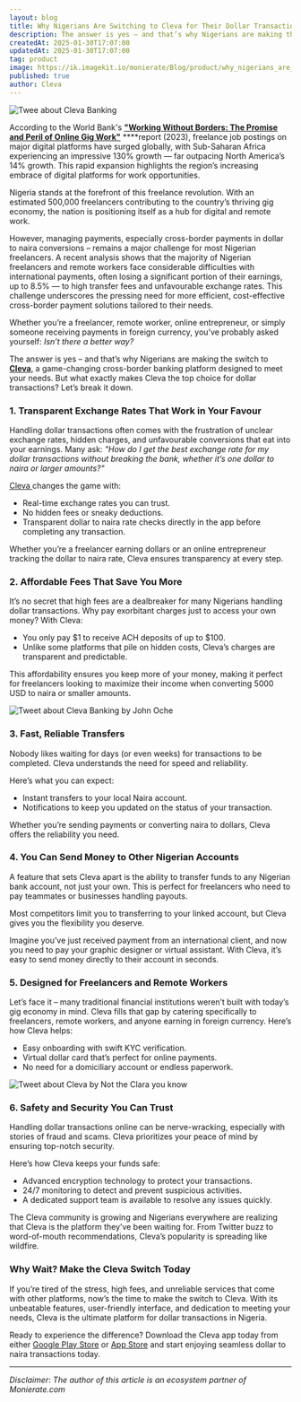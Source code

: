```yaml
---
layout: blog
title: Why Nigerians Are Switching to Cleva for Their Dollar Transactions
description: The answer is yes – and that’s why Nigerians are making the switch to Cleva, a game-changing cross-border banking platform designed to meet your needs. But what exactly makes Cleva the top choice for dollar transactions? Let’s break it down.
createdAt: 2025-01-30T17:07:00
updatedAt: 2025-01-30T17:07:00
tag: product
image: https://ik.imagekit.io/monierate/Blog/product/why_nigerians_are_switching_to_cleva_for_their_dollar_transactions@4x.webp?updatedAt=1738249864834
published: true
author: Cleva
---
```

![Twee about Cleva Banking](https://ik.imagekit.io/monierate/Blog/product/cleva-tweet-flippers-1.webp?updatedAt=1738249311575)

According to the World Bank's [**"Working Without Borders: The Promise and Peril of Online Gig Work"**](https://openknowledge.worldbank.org/entities/publication/ebc4a7e2-85c6-467b-8713-e2d77e954c6c) ****report (2023), freelance job postings on major digital platforms have surged globally, with Sub-Saharan Africa experiencing an impressive 130% growth — far outpacing North America’s 14% growth. This rapid expansion highlights the region’s increasing embrace of digital platforms for work opportunities.

Nigeria stands at the forefront of this freelance revolution. With an estimated 500,000 freelancers contributing to the country’s thriving gig economy, the nation is positioning itself as a hub for digital and remote work.

However, managing payments, especially cross-border payments in dollar to naira conversions – remains a major challenge for most Nigerian freelancers. A recent analysis shows that the majority of Nigerian freelancers and remote workers face considerable difficulties with international payments, often losing a significant portion of their earnings, up to 8.5% — to high transfer fees and unfavourable exchange rates. This challenge underscores the pressing need for more efficient, cost-effective cross-border payment solutions tailored to their needs.

Whether you’re a freelancer, remote worker, online entrepreneur, or simply someone receiving payments in foreign currency, you’ve probably asked yourself: _Isn’t there a better way?_

The answer is yes – and that’s why Nigerians are making the switch to [**Cleva**](https://www.getcleva.com/), a game-changing cross-border banking platform designed to meet your needs. But what exactly makes Cleva the top choice for dollar transactions? Let’s break it down.

### **1. Transparent Exchange Rates That Work in Your Favour**

Handling dollar transactions often comes with the frustration of unclear exchange rates, hidden charges, and unfavourable conversions that eat into your earnings. Many ask: _"How do I get the best exchange rate for my dollar transactions without breaking the bank, whether it’s one dollar to naira or larger amounts?"_

[Cleva ](http://www.getcleva.com)changes the game with:

- Real-time exchange rates you can trust.
- No hidden fees or sneaky deductions.
- Transparent dollar to naira rate checks directly in the app before completing any transaction.

Whether you’re a freelancer earning dollars or an online entrepreneur tracking the dollar to naira rate, Cleva ensures transparency at every step.


### **2. Affordable Fees That Save You More**

It’s no secret that high fees are a dealbreaker for many Nigerians handling dollar transactions. Why pay exorbitant charges just to access your own money? With Cleva:

- You only pay $1 to receive ACH deposits of up to $100.
- Unlike some platforms that pile on hidden costs, Cleva’s charges are transparent and predictable.

This affordability ensures you keep more of your money, making it perfect for freelancers looking to maximize their income when converting 5000 USD to naira or smaller amounts.

![Tweet about Cleva Banking by John Oche](https://ik.imagekit.io/monierate/Blog/product/cleva-tweet-john-1.webp?updatedAt=1738249311885)


### **3. Fast, Reliable Transfers**

Nobody likes waiting for days (or even weeks) for transactions to be completed. Cleva understands the need for speed and reliability.

Here’s what you can expect:

- Instant transfers to your local Naira account.
- Notifications to keep you updated on the status of your transaction.

Whether you’re sending payments or converting naira to dollars, Cleva offers the reliability you need.


### **4. You Can Send Money to Other Nigerian Accounts**

A feature that sets Cleva apart is the ability to transfer funds to any Nigerian bank account, not just your own. This is perfect for freelancers who need to pay teammates or businesses handling payouts.

Most competitors limit you to transferring to your linked account, but Cleva gives you the flexibility you deserve.

Imagine you’ve just received payment from an international client, and now you need to pay your graphic designer or virtual assistant. With Cleva, it’s easy to send money directly to their account in seconds.


### **5. Designed for Freelancers and Remote Workers**

Let’s face it – many traditional financial institutions weren’t built with today’s gig economy in mind. Cleva fills that gap by catering specifically to freelancers, remote workers, and anyone earning in foreign currency. Here’s how Cleva helps:

- Easy onboarding with swift KYC verification.
- Virtual dollar card that’s perfect for online payments.
- No need for a domiciliary account or endless paperwork.

![Tweet about Cleva by Not the Clara you know](https://ik.imagekit.io/monierate/Blog/product/cleva-tweet-clara-1.webp?updatedAt=1738249311896)


### **6. Safety and Security You Can Trust**

Handling dollar transactions online can be nerve-wracking, especially with stories of fraud and scams. Cleva prioritizes your peace of mind by ensuring top-notch security.

Here’s how Cleva keeps your funds safe:

- Advanced encryption technology to protect your transactions.
- 24/7 monitoring to detect and prevent suspicious activities.
- A dedicated support team is available to resolve any issues quickly.

The Cleva community is growing and Nigerians everywhere are realizing that Cleva is the platform they’ve been waiting for. From Twitter buzz to word-of-mouth recommendations, Cleva’s popularity is spreading like wildfire.


### **Why Wait? Make the Cleva Switch Today**

If you’re tired of the stress, high fees, and unreliable services that come with other platforms, now’s the time to make the switch to Cleva. With its unbeatable features, user-friendly interface, and dedication to meeting your needs, Cleva is the ultimate platform for dollar transactions in Nigeria.

Ready to experience the difference? Download the Cleva app today from either [Google Play Store](https://play.google.com/store/apps/details?id=com.getcleva.cleva_mobile_app) or [App Store](https://apps.apple.com/us/app/cleva-app/id6473619732) and start enjoying seamless dollar to naira transactions today.

---

_Disclaimer_: _The author of this article is an ecosystem partner of Monierate.com_
